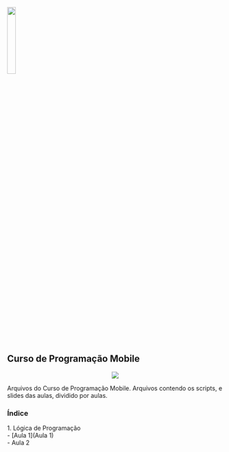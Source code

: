 <img src="https://user-images.githubusercontent.com/61523977/177602277-0cb2a53d-e415-4462-9244-e241e9f8ac3c.png" width="20%" heigth="20%">
<h2 align"center">Curso de Programação Mobile</h1>
<p align="center">
<img src="http://img.shields.io/static/v1?label=STATUS&message=EM%20DESENVOLVIMENTO&color=GREEN&style=for-the-badge"/>
</p>
Arquivos do Curso de Programação Mobile. Arquivos contendo os scripts, e slides das aulas, dividido por aulas.

<p><h3>Índice</h3></p>
1. Lógica de Programação<br/>
  - [Aula 1](Aula 1)<br/>
  - Aula 2<br/>
